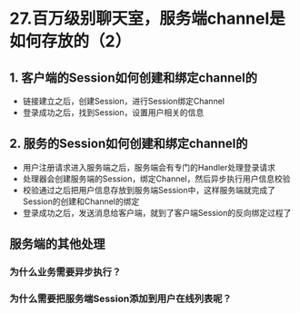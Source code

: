 # 27.百万级别聊天室，服务端channel是如何存放的（2）

## 1. 客户端的Session如何创建和绑定channel的

- 链接建立之后，创建Session，进行Session绑定Channel
- 登录成功之后，找到Session，设置用户相关的信息



## 2. 服务的Session如何创建和绑定channel的

- 用户注册请求进入服务端之后，服务端会有专门的Handler处理登录请求
- 处理器会创建服务端的Session，绑定Channel，然后异步执行用户信息校验
- 校验通过之后把用户信息存放到服务端Session中，这样服务端就完成了Session的创建和Channel的绑定
- 登录成功之后，发送消息给客户端，就到了客户端Session的反向绑定过程了

## 服务端的其他处理

### 为什么业务需要异步执行？


 


### 为什么需要把服务端Session添加到用户在线列表呢？







 



